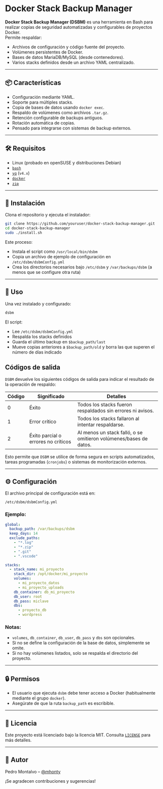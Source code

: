 # Docker Stack Backup Manager

**Docker Stack Backup Manager (DSBM)** es una herramienta en Bash para realizar copias de seguridad automatizadas y configurables de proyectos Docker.  
Permite respaldar:

- Archivos de configuración y código fuente del proyecto.
- Volúmenes persistentes de Docker.
- Bases de datos MariaDB/MySQL (desde contenedores).
- Varios stacks definidos desde un archivo YAML centralizado.

---

## 📦 Características

- Configuración mediante YAML.
- Soporte para múltiples stacks.
- Copia de bases de datos usando `docker exec`.
- Respaldo de volúmenes como archivos `.tar.gz`.
- Retención configurable de backups antiguos.
- Rotación automática de copias.
- Pensado para integrarse con sistemas de backup externos.

---

## 🛠 Requisitos

- Linux (probado en openSUSE y distribuciones Debian)
- [`bash`](https://www.gnu.org/software/bash/)
- [`yq`](https://github.com/mikefarah/yq) (`v4.x`)
- [`docker`](https://docs.docker.com/)
- [`zip`](https://linux.die.net/man/1/zip)

---

## 📁 Instalación

Clona el repositorio y ejecuta el instalador:

```bash
git clone https://github.com/youruser/docker-stack-backup-manager.git
cd docker-stack-backup-manager
sudo ./install.sh
```

Este proceso:

- Instala el script como `/usr/local/bin/dsbm`
- Copia un archivo de ejemplo de configuración en `/etc/dsbm/dsbmConfig.yml`
- Crea los directorios necesarios bajo `/etc/dsbm` y `/var/backups/dsbm` (a menos que se configure otra ruta)

---

## 🧪 Uso

Una vez instalado y configurado:

```bash
dsbm
```

El script:

- Lee `/etc/dsbm/dsbmConfig.yml`
- Respalda los stacks definidos
- Guarda el último backup en `$backup_path/last`
- Mueve copias anteriores a `$backup_path/old` y borra las que superen el número de días indicado

## Códigos de salida

`DSBM` devuelve los siguientes códigos de salida para indicar el resultado de la operación de respaldo:

| Código | Significado                           | Detalles                                                   |
|--------|----------------------------------------|-------------------------------------------------------------|
| 0      | Éxito                                  | Todos los stacks fueron respaldados sin errores ni avisos. |
| 1      | Error crítico                          | Todos los stacks fallaron al intentar respaldarse.         |
| 2      | Éxito parcial o errores no críticos    | Al menos un stack falló, o se omitieron volúmenes/bases de datos. |

Esto permite que `DSBM` se utilice de forma segura en scripts automatizados, tareas programadas (`cronjobs`) o sistemas de monitorización externos.

---

## ⚙️ Configuración

El archivo principal de configuración está en:

```
/etc/dsbm/dsbmConfig.yml
```

### Ejemplo:

```yaml
global:
  backup_path: /var/backups/dsbm
  keep_days: 14
  exclude_paths:
    - "*.log"
    - "*.zip"
    - ".git"
    - ".vscode"

stacks:
  - stack_name: mi_proyecto
    stack_dir: /opt/docker/mi_proyecto
    volumes:
      - mi_proyecto_datos
      - mi_proyecto_uploads
    db_container: db_mi_proyecto
    db_user: root
    db_pass: miclave
    dbs:
      - proyecto_db
      - wordpress
```

### Notas:

- `volumes`, `db_container`, `db_user`, `db_pass` y `dbs` son opcionales.
- Si no se define la configuración de la base de datos, simplemente se omite.
- Si no hay volúmenes listados, solo se respalda el directorio del proyecto.

---

## 🔒 Permisos

- El usuario que ejecuta `dsbm` debe tener acceso a Docker (habitualmente mediante el grupo `docker`).
- Asegúrate de que la ruta `backup_path` es escribible.

---

## 🧾 Licencia

Este proyecto está licenciado bajo la licencia MIT. Consulta [`LICENSE`](LICENSE) para más detalles.

---

## 👤 Autor

Pedro Montalvo – [@mhonty](https://github.com/mhonty)

¡Se agradecen contribuciones y sugerencias!
